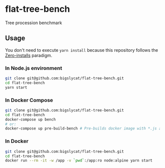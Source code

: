 # flat-tree-bench

Tree procession benchmark

## Usage

You don't need to execute `yarn install` because this repository follows the
[Zero-installs](https://yarnpkg.com/features/zero-installs) paradigm.

### In Node.js environment

```sh
git clone git@github.com:bigslycat/flat-tree-bench.git
cd flat-tree-bench
yarn start
```

### In Docker Compose

```sh
git clone git@github.com:bigslycat/flat-tree-bench.git
cd flat-tree-bench
docker-compose up bench
# or:
docker-compose up pre-build-bench # Pre-builds docker image with *.js artifacts
```

### In Docker

```sh
git clone git@github.com:bigslycat/flat-tree-bench.git
cd flat-tree-bench
docker run --rm -it -w /app -v `pwd`:/app:ro node:alpine yarn start
```

